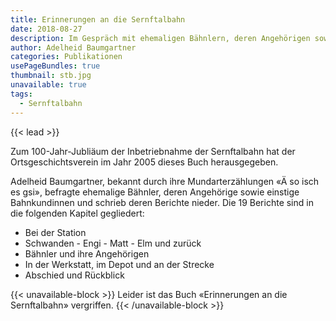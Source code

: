 ```yaml
---
title: Erinnerungen an die Sernftalbahn
date: 2018-08-27
description: Im Gespräch mit ehemaligen Bähnlern, deren Angehörigen sowie einstigen Bahnkundinnen
author: Adelheid Baumgartner
categories: Publikationen
usePageBundles: true
thumbnail: stb.jpg
unavailable: true
tags:
  - Sernftalbahn
---
```


{{< lead >}}

Zum 100-Jahr-Jubliäum der Inbetriebnahme der Sernftalbahn hat der
Ortsgeschichtsverein im Jahr 2005 dieses Buch herausgegeben.

Adelheid Baumgartner, bekannt durch ihre Mundarterzählungen «Ä so isch es gsi»,
befragte ehemalige Bähnler, deren Angehörige sowie einstige Bahnkundinnen und
schrieb deren Berichte nieder. Die 19 Berichte sind in die folgenden Kapitel
gegliedert:

* Bei der Station
* Schwanden - Engi - Matt - Elm und zurück
* Bähnler und ihre Angehörigen
* In der Werkstatt, im Depot und an der Strecke
* Abschied und Rückblick

{{< unavailable-block >}}
Leider ist das Buch «Erinnerungen an die Sernftalbahn» vergriffen.
{{< /unavailable-block >}}

